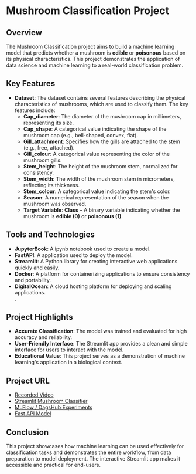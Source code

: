 # Mushroom Classification Project

## Overview
The Mushroom Classification project aims to build a machine learning model that predicts whether a mushroom is **edible** or **poisonous** based on its physical characteristics. This project demonstrates the application of data science and machine learning to a real-world classification problem.

## Key Features
- **Dataset**: The dataset contains several features describing the physical characteristics of mushrooms, which are used to classify them. The key features include:
  - **Cap_diameter**: The diameter of the mushroom cap in millimeters, representing its size.
  - **Cap_shape**: A categorical value indicating the shape of the mushroom cap (e.g., bell-shaped, convex, flat).
  - **Gill_attachment**: Specifies how the gills are attached to the stem (e.g., free, attached).
  - **Gill_colour**: A categorical value representing the color of the mushroom gills.
  - **Stem_height**: The height of the mushroom stem, normalized for consistency.
  - **Stem_width**: The width of the mushroom stem in micrometers, reflecting its thickness.
  - **Stem_colour**: A categorical value indicating the stem's color.
  - **Season**: A numerical representation of the season when the mushroom was observed.
  - **Target Variable**: **Class** – A binary variable indicating whether the mushroom is **edible (0)** or **poisonous (1)**.


## Tools and Technologies
- **JupyterBook**: A ipynb notebook used to create a model.  
- **FastAPI**: A application used to deploy the model.  
- **Streamlit**: A Python library for creating interactive web applications quickly and easily.  
- **Docker**: A platform for containerizing applications to ensure consistency and portability.  
- **DigitalOcean**: A cloud hosting platform for deploying and scaling applications.  
.


## Project Highlights
- **Accurate Classification**: The model was trained and evaluated for high accuracy and reliability.
- **User-Friendly Interface**: The Streamlit app provides a clean and simple interface for users to interact with the model.
- **Educational Value**: This project serves as a demonstration of machine learning's application in a biological context.

## Project URL  
- [Recorded Video](https://drive.google.com/file/d/1fo_SDkMZOY5ybWWCKZwYI_B4sxOGcyyn/view?usp=sharing)  
- [Streamlit Mushroom Classifier](https://mushroomclassification-pepqd4asnmvx4uzckhvint.streamlit.app/)  
- [MLFlow / DagsHub Experiments](https://dagshub.com/NithisshKrishna/fall_2024_mushroom_Classification.mlflow/#/experiments/1)  
- [Fast API Model](http://68.183.137.170:8002/)  




## Conclusion
This project showcases how machine learning can be used effectively for classification tasks and demonstrates the entire workflow, from data preparation to model deployment. The interactive Streamlit app makes it accessible and practical for end-users.


